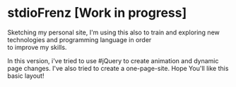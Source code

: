 # stdioFrenz [Work in progress]
Sketching my personal site, I'm using this also to train and exploring new technologies and programming language in order <br>
to improve my skills.<br>


In this version, i've tried to use #jQuery to create animation and dynamic page changes.
I've also tried to create a one-page-site.
Hope You'll like this basic layout!


